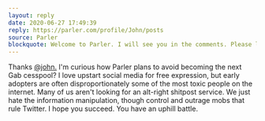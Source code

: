 ```yaml
---
layout: reply
date: 2020-06-27 17:49:39
reply: https://parler.com/profile/John/posts
source: Parler
blockquote: Welcome to Parler. I will see you in the comments. Please leave a review on the app stores and share with your friends!
---
```


Thanks [@john.](https://parler.com/profile/John/posts) I'm curious how Parler plans to avoid becoming the next Gab cesspool? I love upstart social media for free expression, but early adopters are often disproportionately some of the most toxic people on the internet. Many of us aren't looking for an alt-right shitpost service. We just hate the information manipulation, though control and outrage mobs that rule Twitter. I hope you succeed. You have an uphill battle.
